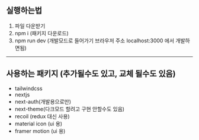 ## 실행하는법

1. 파일 다운받기
2. npm i (패키지 다운로드)
3. npm run dev (개발모드로 들어가기 브라우저 주소 localhost:3000 에서 개발하면됨)

---

## 사용하는 패키지 (추가될수도 있고, 교체 될수도 있음)

- tailwindcss
- nextjs
- next-auth(개발용으로만)
- next-theme(다크모드 할려고 구현 안할수도 있음)
- recoil (redux 대신 사용)
- material icon (ui 용)
- framer motion (ui 용)
